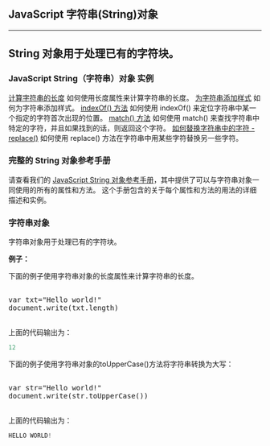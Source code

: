 ## JavaScript 字符串(String)对象

-------------------------
String 对象用于处理已有的字符块。
-------------------------

### JavaScript String（字符串）对象 实例

[计算字符串的长度](http://www.w3school.com.cn/tiy/t.asp?f=jsrf_string_length)
  如何使用长度属性来计算字符串的长度。
[为字符串添加样式](http://www.w3school.com.cn/tiy/t.asp?f=jsrf_string_style)
  如何为字符串添加样式。
[indexOf() 方法](http://www.w3school.com.cn/tiy/t.asp?f=jsrf_string_indexof)
  如何使用 indexOf() 来定位字符串中某一个指定的字符首次出现的位置。
[match() 方法](http://www.w3school.com.cn/tiy/t.asp?f=jsrf_string_match)
  如何使用 match() 来查找字符串中特定的字符，并且如果找到的话，则返回这个字符。
[如何替换字符串中的字符 - replace()](http://www.w3school.com.cn/tiy/t.asp?f=jseg_replace_1)
  如何使用 replace() 方法在字符串中用某些字符替换另一些字符。

### 完整的 String 对象参考手册

请查看我们的 [JavaScript String 对象参考手册](http://www.w3school.com.cn/js/jsref_obj_string.asp)，其中提供了可以与字符串对象一同使用的所有的属性和方法。
这个手册包含的关于每个属性和方法的用法的详细描述和实例。

### 字符串对象

字符串对象用于处理已有的字符块。

**例子：**

下面的例子使用字符串对象的长度属性来计算字符串的长度。

<pre>
<javascript>
var txt="Hello world!"
document.write(txt.length)
</javascript>
</pre>

上面的代码输出为：

```javascript
12
```

下面的例子使用字符串对象的toUpperCase()方法将字符串转换为大写：

<pre>
<javascript>
var str="Hello world!"
document.write(str.toUpperCase())
</javascript>
</pre>

上面的代码输出为：

```javascript
HELLO WORLD!
```
